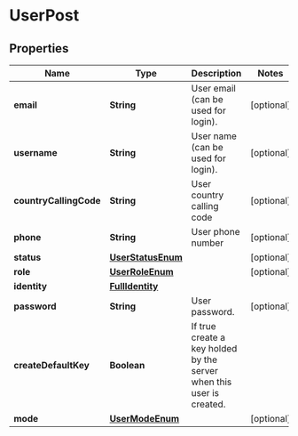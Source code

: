 

# UserPost

## Properties

Name | Type | Description | Notes
------------ | ------------- | ------------- | -------------
**email** | **String** | User email (can be used for login). |  [optional]
**username** | **String** | User name (can be used for login). |  [optional]
**countryCallingCode** | **String** | User country calling code |  [optional]
**phone** | **String** | User phone number |  [optional]
**status** | [**UserStatusEnum**](UserStatusEnum.md) |  |  [optional]
**role** | [**UserRoleEnum**](UserRoleEnum.md) |  |  [optional]
**identity** | [**FullIdentity**](FullIdentity.md) |  | 
**password** | **String** | User password. |  [optional]
**createDefaultKey** | **Boolean** | If true create a key holded by the server when this user is created. | 
**mode** | [**UserModeEnum**](UserModeEnum.md) |  |  [optional]



